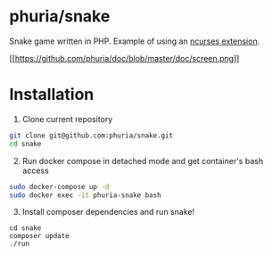 # phuria/snake
Snake game written in PHP. Example of using an 
[ncurses extension](https://pecl.php.net/package/ncurses).

[[https://github.com/phuria/doc/blob/master/doc/screen.png]]

# Installation 

1. Clone current repository

```bash
git clone git@github.com:phuria/snake.git
cd snake
```

2. Run docker compose in detached mode and get container's bash access

```bash
sudo docker-compose up -d
sudo docker exec -it phuria-snake bash 
```

3. Install composer dependencies and run snake!

```
cd snake
composer update
./run
```
